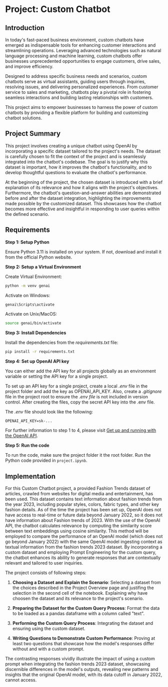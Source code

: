 # Project: Custom Chatbot

## Introduction
In today's fast-paced business environment, custom chatbots have emerged as indispensable tools for enhancing customer interactions and streamlining operations. Leveraging advanced technologies such as natural language processing and machine learning, custom chatbots offer businesses unprecedented opportunities to engage customers, drive sales, and improve efficiency.

Designed to address specific business needs and scenarios, custom chatbots serve as virtual assistants, guiding users through inquiries, resolving issues, and delivering personalized experiences. From customer service to sales and marketing, chatbots play a pivotal role in fostering seamless interactions and building lasting relationships with customers.

This project aims to empower businesses to harness the power of custom chatbots by providing a flexible platform for building and customizing chatbot solutions.

## Project Summary
This project involves creating a unique chatbot using OpenAI by incorporating a specific dataset tailored to the project's needs. The dataset is carefully chosen to fit the context of the project and is seamlessly integrated into the chatbot's codebase. The goal is to justify why this dataset is important, how it improves the chatbot's functionality, and to develop thoughtful questions to evaluate the chatbot's performance.

At the beginning of the project, the chosen dataset is introduced with a brief explanation of its relevance and how it aligns with the project's objectives. Furthermore, the chatbot's question-and-answer abilities are demonstrated before and after the dataset integration, highlighting the improvements made possible by the customized dataset. This showcases how the chatbot becomes more effective and insightful in responding to user queries within the defined scenario.

## Requirements

**Step 1: Setup Python**

Ensure Python 3.11 is installed on your system. If not, download and install it from the official Python website.

**Step 2: Setup a Virtual Environment**

Create Virtual Environment:

```bash
python -m venv genai
```
Activate on Windows:

```bash
genai\Scripts\activate
```

Activate on Unix/MacOS:
```bash
source genai/bin/activate
```

**Step 3: Install Dependencies**

Install the dependencies from the *requirements.txt* file:
```bash
pip install -r requirements.txt
```

**Step 4: Set up OpenAI API key**

You can either add the API key for all projects globally as an environment variable or setting the API key for a single project.

To set up an API key for a single project, create a local *.env* file in the project folder and add the key as OPENAI_API_KEY. Also, create a *.gitignore* file in the project root to ensure the *.env file* is not included in version control. After creating the files, copy the secret API key into the .env file.

The *.env* file should look like the following:

```OPENAI_API_KEY=sk-...```

For further information to step 1 to 4, please visit [Get up and running with the OpenAI API](https://platform.openai.com/docs/quickstart?context=python).

**Step 5: Run the code**

To run the code, make sure the project folder it the root folder. Run the Python code provided in `project.ipynb`.

## Implementation
For this Custom Chatbot project, a provided Fashion Trends dataset of articles, crawled from websites for digital media and entertainment, has been used. This dataset contains text information about fashion trends from the year 2023, including popular styles, colors, fabric types, and other key fashion details. As of the time the project has been set up, OpenAI does not have access to real-time or future data beyond January 2022, so it does not have information about Fashion trends of 2023. With the use of the OpenAI API, the chatbot calculates relevance by computing the similarity score between text embeddings using cosine similarity. This method will be employed to compare the performance of an OpenAI model (which does not go beyond January 2022) with the same OpenAI model ingesting context as textual information from the fashion trends 2023 dataset. By incorporating a custom dataset and employing Prompt Engineering for the custom query, the chatbot enhances its ability to generate responses that are contextually relevant and tailored to user inquiries.

The project consists of following steps:

1. **Choosing a Dataset and Explain the Scenario**: Selecting a dataset from the choices described in the Project Overview page and justifing the selection in the second cell of the notebook. Explaining why have choosen the dataset and its relevance to the project's scenario.

2. **Preparing the Dataset for the Custom Query Process**: Format the data to be loaded as a pandas dataframe with a column called "text".

3. **Performing the Custom Query Process**: Integrating the dataset and ensuring using the custom dataset.

4. **Writing Questions to Demonstrate Custom Performance**: Proving at least two questions that showcase how the model's responses differ without and with a custom prompt.

The contrasting responses vividly illustrate the impact of using a custom prompt when integrating the fashion trends 2023 dataset, showcasing discernible differences in the model's outputs, revealing new patterns and insights that the original OpenAI model, with its data cutoff in January 2022, cannot access.